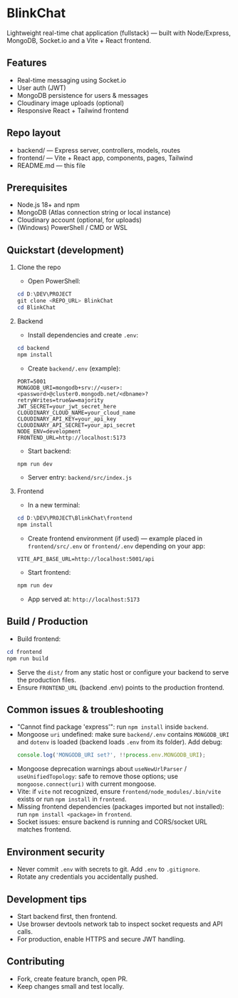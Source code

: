 # BlinkChat

Lightweight real-time chat application (fullstack) — built with Node/Express, MongoDB, Socket.io and a Vite + React frontend.

## Features

- Real-time messaging using Socket.io
- User auth (JWT)
- MongoDB persistence for users & messages
- Cloudinary image uploads (optional)
- Responsive React + Tailwind frontend

## Repo layout

- backend/ — Express server, controllers, models, routes
- frontend/ — Vite + React app, components, pages, Tailwind
- README.md — this file

## Prerequisites

- Node.js 18+ and npm
- MongoDB (Atlas connection string or local instance)
- Cloudinary account (optional, for uploads)
- (Windows) PowerShell / CMD or WSL

## Quickstart (development)

1. Clone the repo

   - Open PowerShell:

   ```powershell
   cd D:\DEV\PROJECT
   git clone <REPO_URL> BlinkChat
   cd BlinkChat
   ```
2. Backend

   - Install dependencies and create `.env`:

   ```powershell
   cd backend
   npm install
   ```

   - Create `backend/.env` (example):

   ```properties
   PORT=5001
   MONGODB_URI=mongodb+srv://<user>:<password>@cluster0.mongodb.net/<dbname>?retryWrites=true&w=majority
   JWT_SECRET=your_jwt_secret_here
   CLOUDINARY_CLOUD_NAME=your_cloud_name
   CLOUDINARY_API_KEY=your_api_key
   CLOUDINARY_API_SECRET=your_api_secret
   NODE_ENV=development
   FRONTEND_URL=http://localhost:5173
   ```

   - Start backend:

   ```powershell
   npm run dev
   ```

   - Server entry: `backend/src/index.js`
3. Frontend

   - In a new terminal:

   ```powershell
   cd D:\DEV\PROJECT\BlinkChat\frontend
   npm install
   ```

   - Create frontend environment (if used) — example placed in `frontend/src/.env` or `frontend/.env` depending on your app:

   ```properties
   VITE_API_BASE_URL=http://localhost:5001/api
   ```

   - Start frontend:

   ```powershell
   npm run dev
   ```

   - App served at: `http://localhost:5173`

## Build / Production

- Build frontend:

```powershell
cd frontend
npm run build
```

- Serve the `dist/` from any static host or configure your backend to serve the production files.
- Ensure `FRONTEND_URL` (backend .env) points to the production frontend.

## Common issues & troubleshooting

- "Cannot find package 'express'": run `npm install` inside `backend`.
- Mongoose `uri` undefined: make sure `backend/.env` contains `MONGODB_URI` and `dotenv` is loaded (backend loads `.env` from its folder). Add debug:
  ```js
  console.log('MONGODB_URI set?', !!process.env.MONGODB_URI);
  ```
- Mongoose deprecation warnings about `useNewUrlParser` / `useUnifiedTopology`: safe to remove those options; use `mongoose.connect(uri)` with current mongoose.
- Vite: if `vite` not recognized, ensure `frontend/node_modules/.bin/vite` exists or run `npm install` in `frontend`.
- Missing frontend dependencies (packages imported but not installed): run `npm install <package>` in `frontend`.
- Socket issues: ensure backend is running and CORS/socket URL matches frontend.

## Environment security

- Never commit `.env` with secrets to git. Add `.env` to `.gitignore`.
- Rotate any credentials you accidentally pushed.

## Development tips

- Start backend first, then frontend.
- Use browser devtools network tab to inspect socket requests and API calls.
- For production, enable HTTPS and secure JWT handling.

## Contributing

- Fork, create feature branch, open PR.
- Keep changes small and test locally.
